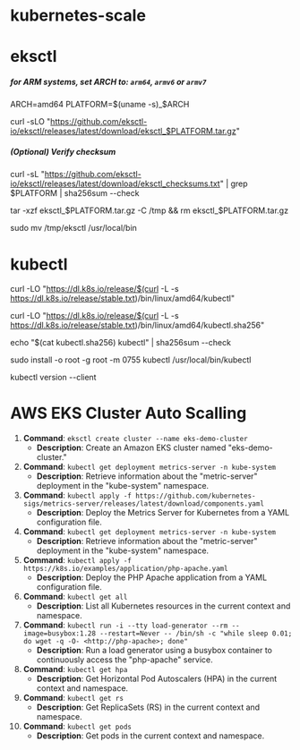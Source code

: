 # kubernetes-scale

# eksctl
##### for ARM systems, set ARCH to: `arm64`, `armv6` or `armv7`
ARCH=amd64
PLATFORM=$(uname -s)_$ARCH

curl -sLO "https://github.com/eksctl-io/eksctl/releases/latest/download/eksctl_$PLATFORM.tar.gz"

##### (Optional) Verify checksum
curl -sL "https://github.com/eksctl-io/eksctl/releases/latest/download/eksctl_checksums.txt" | grep $PLATFORM | sha256sum --check

tar -xzf eksctl_$PLATFORM.tar.gz -C /tmp && rm eksctl_$PLATFORM.tar.gz

sudo mv /tmp/eksctl /usr/local/bin

# kubectl
curl -LO "https://dl.k8s.io/release/$(curl -L -s https://dl.k8s.io/release/stable.txt)/bin/linux/amd64/kubectl"

curl -LO "https://dl.k8s.io/release/$(curl -L -s https://dl.k8s.io/release/stable.txt)/bin/linux/amd64/kubectl.sha256"

echo "$(cat kubectl.sha256)  kubectl" | sha256sum --check

sudo install -o root -g root -m 0755 kubectl /usr/local/bin/kubectl

kubectl version --client

# AWS EKS Cluster Auto Scalling

1. **Command**: `eksctl create cluster --name eks-demo-cluster`
    - **Description**: Create an Amazon EKS cluster named "eks-demo-cluster."
2. **Command**: `kubectl get deployment metrics-server -n kube-system`
    - **Description**: Retrieve information about the "metric-server" deployment in the "kube-system" namespace.
3. **Command**: `kubectl apply -f https://github.com/kubernetes-sigs/metrics-server/releases/latest/download/components.yaml`
    - **Description**: Deploy the Metrics Server for Kubernetes from a YAML configuration file.
4. **Command**: `kubectl get deployment metrics-server -n kube-system`
    - **Description**: Retrieve information about the "metric-server" deployment in the "kube-system" namespace.
5. **Command**: `kubectl apply -f https://k8s.io/examples/application/php-apache.yaml`
    - **Description**: Deploy the PHP Apache application from a YAML configuration file.
6. **Command**: `kubectl get all`
    - **Description**: List all Kubernetes resources in the current context and namespace.
7. **Command**: `kubectl run -i --tty load-generator --rm --image=busybox:1.28 --restart=Never -- /bin/sh -c "while sleep 0.01; do wget -q -O- <http://php-apache>; done"`
    - **Description**: Run a load generator using a busybox container to continuously access the "php-apache" service.
8. **Command**: `kubectl get hpa`
    - **Description**: Get Horizontal Pod Autoscalers (HPA) in the current context and namespace.
9. **Command**: `kubectl get rs`
    - **Description**: Get ReplicaSets (RS) in the current context and namespace.
10. **Command**: `kubectl get pods`
    - **Description**: Get pods in the current context and namespace.


